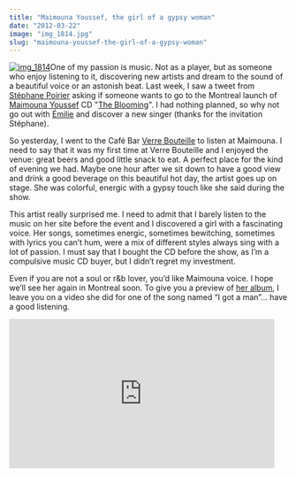 ```yaml
---
title: "Maimouna Youssef, the girl of a gypsy woman"
date: "2012-03-22"
image: "img_1814.jpg"
slug: "maimouna-youssef-the-girl-of-a-gypsy-woman"
---
```


[![](images/img_1814.jpg "img_1814")](http://fred.dev/content/uploads/2012/03/img_1814.jpg)One of my passion is music. Not as a player, but as someone who enjoy listening to it, discovering new artists and dream to the sound of a beautiful voice or an astonish beat. Last week, I saw a tweet from [Stéphane Poirier](https://twitter.com/#!/St_Poirier) asking if someone wants to go to the Montreal launch of [Maimouna Youssef](https://mumufresh.com/) CD "[The Blooming](https://maimounayoussef.bandcamp.com/)". I had nothing planned, so why not go out with [Émilie](https://twitter.com/#!/EmilieJolie) and discover a new singer (thanks for the invitation Stéphane).

So yesterday, I went to the Café Bar [Verre Bouteille](https://verrebouteille.com/) to listen at Maimouna. I need to say that it was my first time at Verre Bouteille and I enjoyed the venue: great beers and good little snack to eat. A perfect place for the kind of evening we had. Maybe one hour after we sit down to have a good view and drink a good beverage on this beautiful hot day, the artist goes up on stage. She was colorful, energic with a gypsy touch like she said during the show.

This artist really surprised me. I need to admit that I barely listen to the music on her site before the event and I discovered a girl with a fascinating voice. Her songs, sometimes energic, sometimes bewitching, sometimes with lyrics you can’t hum, were a mix of different styles always sing with a lot of passion. I must say that I bought the CD before the show, as I’m a compulsive music CD buyer, but I didn’t regret my investment.

Even if you are not a soul or r&b lover, you’d like Maimouna voice. I hope we’ll see her again in Montreal soon. To give you a preview of [her album](https://maimounayoussef.bandcamp.com/), I leave you on a video she did for one of the song named “I got a man”… have a good listening.

<iframe width="480" height="270" src="https://www.youtube.com/embed/Cw5s0Klmu84?feature=oembed" frameborder="0" allowfullscreen></iframe>
